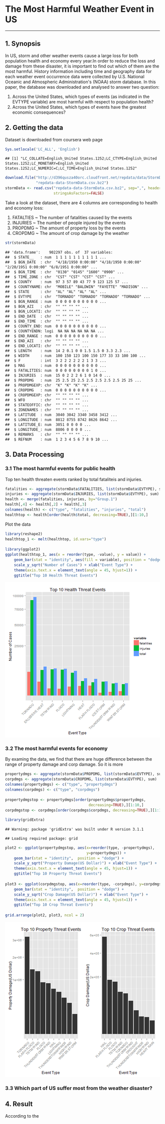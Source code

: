 # The Most Harmful Weather Event in US
---
## 1. Synopsis
In US, storm and other weather events cause a large loss for both population 
health and economy every year.In order to reduce the loss and damage from these
disaster, it is important to find out which of them are the most harmful.
History information including time and geography data for each weather event occurrence data were collected by U.S. National Oceanic and Atmospheric 
Administration's (NOAA) storm database. In this paper, the database was 
downloaded and analysed to answer two question:

1. Across the United States, which types of events (as indicated in the EVTYPE 
variable) are most harmful with respect to population health?
2. Across the United States, which types of events have the greatest economic 
consequences?

## 2. Getting the data
Dataset is downloaded from coursera web page


```r
Sys.setlocale('LC_ALL', 'English')
```

```
## [1] "LC_COLLATE=English_United States.1252;LC_CTYPE=English_United States.1252;LC_MONETARY=English_United States.1252;LC_NUMERIC=C;LC_TIME=English_United States.1252"
```

```r
download.file("http://d396qusza40orc.cloudfront.net/repdata/data/StormData.csv.bz2", 
              "repdata-data-StormData.csv.bz2")
stormData <- read.csv("repdata-data-StormData.csv.bz2", sep=",", header=TRUE, 
                      stringsAsFactors=FALSE)
```

Take a look at the dataset, there are 4 columns are corresponding to health and economy loss:

1. FATALTIES ~ The number of fatalities caused by the events
2. INJURIES ~ The number of people injured by the events
3. PROPDMG ~ The amount of property loss by the events
4. CROPDMG ~ The amount of crop damage by the weather


```r
str(stormData)
```

```
## 'data.frame':	902297 obs. of  37 variables:
##  $ STATE__   : num  1 1 1 1 1 1 1 1 1 1 ...
##  $ BGN_DATE  : chr  "4/18/1950 0:00:00" "4/18/1950 0:00:00" "2/20/1951 0:00:00" "6/8/1951 0:00:00" ...
##  $ BGN_TIME  : chr  "0130" "0145" "1600" "0900" ...
##  $ TIME_ZONE : chr  "CST" "CST" "CST" "CST" ...
##  $ COUNTY    : num  97 3 57 89 43 77 9 123 125 57 ...
##  $ COUNTYNAME: chr  "MOBILE" "BALDWIN" "FAYETTE" "MADISON" ...
##  $ STATE     : chr  "AL" "AL" "AL" "AL" ...
##  $ EVTYPE    : chr  "TORNADO" "TORNADO" "TORNADO" "TORNADO" ...
##  $ BGN_RANGE : num  0 0 0 0 0 0 0 0 0 0 ...
##  $ BGN_AZI   : chr  "" "" "" "" ...
##  $ BGN_LOCATI: chr  "" "" "" "" ...
##  $ END_DATE  : chr  "" "" "" "" ...
##  $ END_TIME  : chr  "" "" "" "" ...
##  $ COUNTY_END: num  0 0 0 0 0 0 0 0 0 0 ...
##  $ COUNTYENDN: logi  NA NA NA NA NA NA ...
##  $ END_RANGE : num  0 0 0 0 0 0 0 0 0 0 ...
##  $ END_AZI   : chr  "" "" "" "" ...
##  $ END_LOCATI: chr  "" "" "" "" ...
##  $ LENGTH    : num  14 2 0.1 0 0 1.5 1.5 0 3.3 2.3 ...
##  $ WIDTH     : num  100 150 123 100 150 177 33 33 100 100 ...
##  $ F         : int  3 2 2 2 2 2 2 1 3 3 ...
##  $ MAG       : num  0 0 0 0 0 0 0 0 0 0 ...
##  $ FATALITIES: num  0 0 0 0 0 0 0 0 1 0 ...
##  $ INJURIES  : num  15 0 2 2 2 6 1 0 14 0 ...
##  $ PROPDMG   : num  25 2.5 25 2.5 2.5 2.5 2.5 2.5 25 25 ...
##  $ PROPDMGEXP: chr  "K" "K" "K" "K" ...
##  $ CROPDMG   : num  0 0 0 0 0 0 0 0 0 0 ...
##  $ CROPDMGEXP: chr  "" "" "" "" ...
##  $ WFO       : chr  "" "" "" "" ...
##  $ STATEOFFIC: chr  "" "" "" "" ...
##  $ ZONENAMES : chr  "" "" "" "" ...
##  $ LATITUDE  : num  3040 3042 3340 3458 3412 ...
##  $ LONGITUDE : num  8812 8755 8742 8626 8642 ...
##  $ LATITUDE_E: num  3051 0 0 0 0 ...
##  $ LONGITUDE_: num  8806 0 0 0 0 ...
##  $ REMARKS   : chr  "" "" "" "" ...
##  $ REFNUM    : num  1 2 3 4 5 6 7 8 9 10 ...
```

## 3. Data Processing
### 3.1 The most harmful events for public health
Top ten health threaten events ranked by total fataliteis and injuries.

```r
fatalities <- aggregate(stormData$FATALITIES, list(stormData$EVTYPE), sum)
injuries <- aggregate(stormData$INJURIES, list(stormData$EVTYPE), sum)
health <- merge(fatalities, injuries, by="Group.1")
health[,4] <- health[,2] + health[,3]
colnames(health) <- c("type", "fatalities", "injuries", "total")
healthtop <- health[order(health$total, decreasing=TRUE),][1:10,]
```

Plot the data

```r
library(reshape2)
healthtop_1 <- melt(healthtop, id.vars="type")

library(ggplot2)
ggplot(healthtop_1, aes(x = reorder(type, -value), y = value)) + 
    geom_bar(stat = "identity", aes(fill = variable), position = "dodge") + 
    scale_y_sqrt("Number of Cases") + xlab("Event Type") +
    theme(axis.text.x = element_text(angle = 45, hjust=1)) + 
    ggtitle("Top 10 Health Threat Events")
```

![plot of chunk unnamed-chunk-3](figure/unnamed-chunk-3.png) 

### 3.2 The most harmful events for economy
By examing the data, we find that there are huge difference between the range of  property damage and corp damage. So it is more 

```r
propertydmgs <- aggregate(stormData$PROPDMG, list(stormData$EVTYPE), sum)
corpdmgs <- aggregate(stormData$CROPDMG, list(stormData$EVTYPE), sum)
colnames(propertydmgs) <- c("type", "propertydmgs")
colnames(corpdmgs) <- c("type", "corpdmgs")

propertydmgstop <- propertydmgs[order(propertydmgs$propertydmgs, 
                                      decreasing=TRUE),][1:10,]
corpdmgstop <- corpdmgs[order(corpdmgs$corpdmgs, decreasing=TRUE),][1:10,]
```


```r
library(gridExtra)
```

```
## Warning: package 'gridExtra' was built under R version 3.1.1
```

```
## Loading required package: grid
```

```r
plot2 <- ggplot(propertydmgstop, aes(x=reorder(type, -propertydmgs), 
                                     y=propertydmgs)) + 
    geom_bar(stat = "identity",  position = "dodge") + 
    scale_y_sqrt("Property Damage(US Dollar)") + xlab("Event Type") +
    theme(axis.text.x = element_text(angle = 45, hjust=1)) + 
    ggtitle("Top 10 Property Threat Events")

plot3 <- ggplot(corpdmgstop, aes(x=reorder(type, -corpdmgs), y=corpdmgs)) + 
    geom_bar(stat = "identity",  position = "dodge") + 
    scale_y_sqrt("Crop Damage(US Dollar)") + xlab("Event Type") +
    theme(axis.text.x = element_text(angle = 45, hjust=1)) + 
    ggtitle("Top 10 Crop Threat Events")

grid.arrange(plot2, plot3, ncol = 2)
```

![plot of chunk unnamed-chunk-5](figure/unnamed-chunk-5.png) 

### 3.3 Which part of US suffer most from the weather disaster?

## 4. Result 
According to the 
